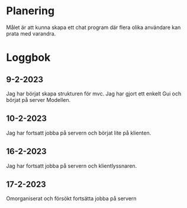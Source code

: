 # Planering

Målet är att kunna skapa ett chat program där flera olika användare kan prata med varandra.

# Loggbok
## 9-2-2023
Jag har börjat skapa strukturen för mvc. Jag har gjort ett enkelt Gui och börjat på server Modellen.

## 10-2-2023
Jag har fortsatt jobba på servern och börjat lite på klienten.

## 16-2-2023
Jag har fortsatt jobba på servern och klientlyssnaren. 

## 17-2-2023
Omorganiserat och försökt fortsätta jobba på servern